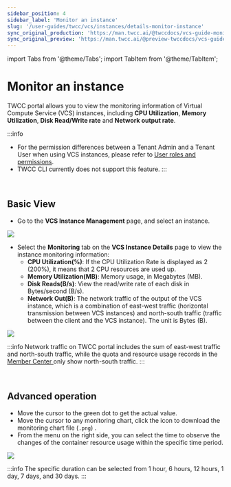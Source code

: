 ```yaml
---
sidebar_position: 4
sidebar_label: 'Monitor an instance'
slug: '/user-guides/twcc/vcs/instances/details-monitor-instance'
sync_original_production: 'https://man.twcc.ai/@twccdocs/vcs-guide-monitor-instance-zh' 
sync_original_preview: 'https://man.twcc.ai/@preview-twccdocs/vcs-guide-monitor-instance-zh' 
---
```


import Tabs from '@theme/Tabs';
import TabItem from '@theme/TabItem';

# Monitor an instance

TWCC portal allows you to view the monitoring information of Virtual Compute Service (VCS) instances, including **CPU Utilization**, **Memory Utilization**, **Disk Read/Write rate** and **Network output rate**.

:::info
- For the permission differences between a Tenant Admin and a Tenant User when using VCS instances, please refer to [<ins>User roles and permissions</ins>](https://man.twcc.ai/@twccdocs/role-main-en/https%3A%2F%2Fman.twcc.ai%2F%40twccdocs%2Frole-compute-en#虛擬運算服務).
- TWCC CLI currently does not support this feature.
:::


<br/>


## Basic View

- Go to the **VCS Instance Management** page, and select an instance.

![](https://cos.twcc.ai/SYS-MANUAL/uploads/upload_b9409e6342c46db7233e45ca91f106d3.png)

- Select the **Monitoring** tab on the **VCS Instance Details** page to view the instance monitoring information:
    - **CPU Utilization(%)**: If the CPU Utilization Rate is displayed as 2 (200%), it means that 2 CPU resources are used up.
    - **Memory Utilization(MB)**: Memory usage, in Megabytes (MB).
    - **Disk Reads(B/s)**: View the read/write rate of each disk in Bytes/second (B/s).
    - **Network Out(B)**: The network traffic of the output of the VCS instance, which is a combination of east-west traffic (horizontal transmission between VCS instances) and north-south traffic (traffic between the client and the VCS instance). The unit is Bytes (B).

![](https://cos.twcc.ai/SYS-MANUAL/uploads/upload_97cfe20cb58d1cb95797b4a3a707b1bc.png)

:::info
Network traffic on TWCC portal includes the sum of east-west traffic and north-south traffic, while the quota and resource usage records in the [<ins>Member Center <i class="fa fa-question-circle fa-question-circle-for-service" aria-hidden="true"></i></ins>](https://man.twcc.vip/en/docs/member/user-guides/member-key-quota/enter-member-center) only show north-south traffic.
:::


<br/>


## Advanced operation

- Move the cursor to the green dot to get the actual value.
- Move the cursor to any monitoring chart, click the <i class="fa fa-arrow-circle-o-down" aria-hidden="true"></i> icon to download the monitoring chart file (`.png`) .
- From the menu on the right side, you can select the time to observe the changes of the container resource usage within the specific time period.

![](https://cos.twcc.ai/SYS-MANUAL/uploads/upload_2376c9fcdcca8ac5b3e9d1c06c0f6225.png)

:::info
The specific duration can be selected from 1 hour, 6 hours, 12 hours, 1 day, 7 days, and 30 days.
:::